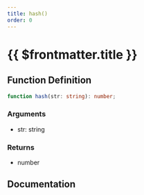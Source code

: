 ```yaml
---
title: hash()
order: 0
---
```


# {{ $frontmatter.title }}

<!--@include: ./hash_partial_header.md-->

## Function Definition

```ts
function hash(str: string): number;
```

### Arguments

* str: string

### Returns

* number

## Documentation

<!--@include: ./hash_partial_footer.md-->
